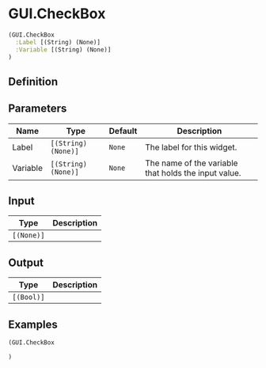 # GUI.CheckBox

```clojure
(GUI.CheckBox
  :Label [(String) (None)]
  :Variable [(String) (None)]
)
```

## Definition


## Parameters
| Name | Type | Default | Description |
|------|------|---------|-------------|
| Label | `[(String) (None)]` | `None` | The label for this widget. |
| Variable | `[(String) (None)]` | `None` | The name of the variable that holds the input value. |


## Input
| Type | Description |
|------|-------------|
| `[(None)]` |  |


## Output
| Type | Description |
|------|-------------|
| `[(Bool)]` |  |


## Examples

```clojure
(GUI.CheckBox

)
```
